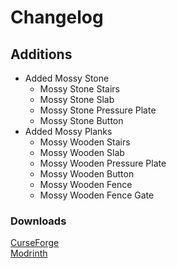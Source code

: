 # Changelog

## Additions
- Added Mossy Stone
  - Mossy Stone Stairs
  - Mossy Stone Slab
  - Mossy Stone Pressure Plate
  - Mossy Stone Button
- Added Mossy Planks
  - Mossy Wooden Stairs
  - Mossy Wooden Slab
  - Mossy Wooden Pressure Plate
  - Mossy Wooden Button
  - Mossy Wooden Fence
  - Mossy Wooden Fence Gate

### Downloads
[CurseForge](https://curseforge.com/minecraft/mc-mods/nemos-mossy-blocks) <br>
[Modrinth](https://modrinth.com/mod/nemos-mossy-blocks)